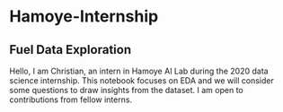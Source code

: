 # Hamoye-Internship
## Fuel Data Exploration
Hello, I am Christian, an intern in Hamoye AI Lab during the 2020 data science internship. 
This notebook focuses on EDA and we will consider some questions to draw insights from the dataset. 
I am open to contributions from fellow interns.
